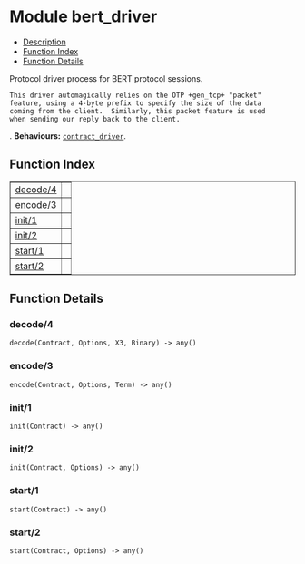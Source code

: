 

# Module bert_driver #
* [Description](#description)
* [Function Index](#index)
* [Function Details](#functions)


<p>Protocol driver process for BERT protocol sessions.</p>


<pre><code>This driver automagically relies on the OTP +gen_tcp+ "packet"
feature, using a 4-byte prefix to specify the size of the data
coming from the client.  Similarly, this packet feature is used
when sending our reply back to the client.</code></pre>
.
__Behaviours:__ [`contract_driver`](contract_driver.md).
<a name="index"></a>

## Function Index ##


<table width="100%" border="1" cellspacing="0" cellpadding="2" summary="function index"><tr><td valign="top"><a href="#decode-4">decode/4</a></td><td></td></tr><tr><td valign="top"><a href="#encode-3">encode/3</a></td><td></td></tr><tr><td valign="top"><a href="#init-1">init/1</a></td><td></td></tr><tr><td valign="top"><a href="#init-2">init/2</a></td><td></td></tr><tr><td valign="top"><a href="#start-1">start/1</a></td><td></td></tr><tr><td valign="top"><a href="#start-2">start/2</a></td><td></td></tr></table>


<a name="functions"></a>

## Function Details ##

<a name="decode-4"></a>

### decode/4 ###

`decode(Contract, Options, X3, Binary) -> any()`


<a name="encode-3"></a>

### encode/3 ###

`encode(Contract, Options, Term) -> any()`


<a name="init-1"></a>

### init/1 ###

`init(Contract) -> any()`


<a name="init-2"></a>

### init/2 ###

`init(Contract, Options) -> any()`


<a name="start-1"></a>

### start/1 ###

`start(Contract) -> any()`


<a name="start-2"></a>

### start/2 ###

`start(Contract, Options) -> any()`


